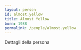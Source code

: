 ```yaml
---
layout: person
id: almost.yellow
title: Almost Yellow
born: 1988
permalink: /people/almost.yellow
---
```


Dettagli della persona 